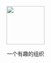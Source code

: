 <p align="center">
  <a href="https://www.gotribe.cn">
    <img width="100" height="100" src="https://avatars.githubusercontent.com/u/106083123?s=400&u=985e6fbd108c676fe8a72743d675a047ae4785ba&v=4">
  </a>
</p>

<p align="center">一个有趣的组织</p>

